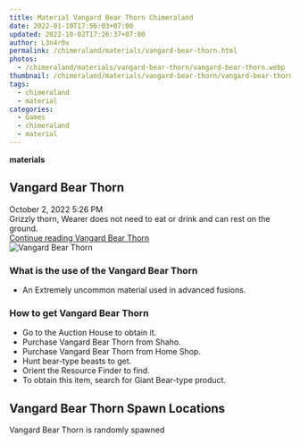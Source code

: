 ```yaml
---
title: Material Vangard Bear Thorn Chimeraland
date: 2022-01-10T17:56:03+07:00
updated: 2022-10-02T17:26:37+07:00
author: L3n4r0x
permalink: /chimeraland/materials/vangard-bear-thorn.html
photos:
  - /chimeraland/materials/vangard-bear-thorn/vangard-bear-thorn.webp
thumbnail: /chimeraland/materials/vangard-bear-thorn/vangard-bear-thorn.webp
tags:
  - chimeraland
  - material
categories:
  - Games
  - chimeraland
  - material
---
```


<section id="bootstrap-wrapper">
  <link
    rel="stylesheet"
    href="https://rawcdn.githack.com/dimaslanjaka/Web-Manajemen/870a349/css/bootstrap-5-3-0-alpha3-wrapper.css"
  />
  <div
    class="row g-0 border rounded overflow-hidden flex-md-row mb-4 shadow-sm position-relative bg-light text-dark"
  >
    <div class="col p-4 d-flex flex-column position-static">
      <strong class="d-inline-block mb-2 text-success">materials</strong>
      <h2 class="mb-0">Vangard Bear Thorn</h2>
      <div class="mb-1 text-muted">October 2, 2022 5:26 PM</div>
      <div class="mb-2 border p-1">
        Grizzly thorn, Wearer does not need to eat or drink and can rest on the
        ground.
      </div>
      <a
        href="/chimeraland/materials/vangard-bear-thorn.html"
        class="stretched-link d-none"
        >Continue reading Vangard Bear Thorn</a
      >
    </div>
    <div class="col-auto d-none d-lg-block">
      <img
        src="/chimeraland/materials/vangard-bear-thorn/vangard-bear-thorn.webp"
        alt="Vangard Bear Thorn"
      />
    </div>
  </div>
  <div class="row bg-light text-dark">
    <div class="col-lg-6 col-12 mb-2">
      <div class="card">
        <div class="card-body">
          <h3 class="card-title">What is the use of the Vangard Bear Thorn</h3>
          <div class="card-text">
            <ul>
              <li>An Extremely uncommon material used in advanced fusions.</li>
            </ul>
          </div>
        </div>
      </div>
    </div>
    <div class="col-lg-6 col-12 mb-2">
      <div class="card">
        <div class="card-body">
          <h3 class="card-title">How to get Vangard Bear Thorn</h3>
          <div class="card-text">
            <ul>
              <li>Go to the Auction House to obtain it.</li>
              <li>Purchase Vangard Bear Thorn from Shaho.</li>
              <li>Purchase Vangard Bear Thorn from Home Shop.</li>
              <li>Hunt bear-type beasts to get.</li>
              <li>Orient the Resource Finder to find.</li>
              <li>To obtain this item, search for Giant Bear-type product.</li>
            </ul>
          </div>
        </div>
      </div>
    </div>
    <div class="col-12 mb-2">
      <h2>Vangard Bear Thorn Spawn Locations</h2>
      <p>Vangard Bear Thorn is randomly spawned</p>
    </div>
  </div>
</section>